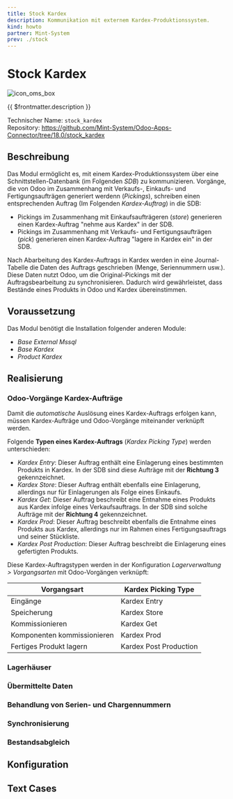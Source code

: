 ```yaml
---
title: Stock Kardex
description: Kommunikation mit externem Kardex-Produktionssystem.
kind: howto
partner: Mint-System
prev: ./stock
---
```


# Stock Kardex
![icon_oms_box](../attachments/icons_odoo_mint_system.png)

{{ $frontmatter.description }}

Technischer Name: `stock_kardex`\
Repository: <https://github.com/Mint-System/Odoo-Apps-Connector/tree/18.0/stock_kardex>

## Beschreibung

Das Modul ermöglicht es, mit einem Kardex-Produktionssystem über eine Schnittstellen-Datenbank (im Folgenden *SDB*) zu kommunizieren. Vorgänge, die von Odoo im Zusammenhang mit Verkaufs-, Einkaufs- und Fertigungsaufträgen generiert werdenn (*Pickings*), schreiben einen entsprechenden Auftrag (Im Folgenden *Kardex-Auftrag*) in die SDB:

* Pickings im Zusammenhang mit Einkaufsaufträgeren (*store*) generieren einen Kardex-Auftrag "nehme aus Kardex" in der SDB.
* Pickings im Zusammenhang mit Verkaufs- und Fertigungsaufträgen (*pick*) generieren einen Kardex-Auftrag "lagere in Kardex ein" in der SDB.

Nach Abarbeitung des Kardex-Auftrags in Kardex werden in eine Journal-Tabelle die Daten des Auftrags geschrieben (Menge, Seriennummern usw.). Diese Daten nutzt Odoo, um die Original-Pickings mit der Auftragsbearbeitung zu synchronisieren. Dadurch wird gewährleistet,  dass Bestände eines Produkts in Odoo und Kardex übereinstimmen.

## Voraussetzung

Das Modul benötigt die Installation folgender anderen Module:

* *Base External Mssql*
* *Base Kardex*
* *Product Kardex*

## Realisierung

### Odoo-Vorgänge Kardex-Aufträge

Damit die *automatische* Auslösung eines Kardex-Auftrags erfolgen kann, müssen Kardex-Aufträge und Odoo-Vorgänge miteinander verknüpft werden.

Folgende **Typen eines Kardex-Auftrags** (*Kardex Picking Type*) werden unterschieden:

* *Kardex Entry*: Dieser Auftrag enthält eine Einlagerung eines bestimmten Produkts in Kardex. In der SDB sind diese Aufträge mit der **Richtung 3** gekennzeichnet.
* *Kardex Store*: Dieser Auftrag enthält ebenfalls eine Einlagerung, allerdings nur für Einlagerungen als Folge eines Einkaufs.
*  *Kardex Get*: Dieser Auftrag beschreibt eine Entnahme eines Produkts aus Kardex infolge eines Verkaufsauftrags. In der SDB sind solche Aufträge mit der **Richtung 4** gekennzeichnet.
* *Kardex Prod*: Dieser Auftrag beschreibt ebenfalls die Entnahme eines Produkts aus Kardex, allerdings nur im Rahmen eines Fertigungsauftrags und seiner Stückliste.
* *Kardex Post Production*: Dieser Auftrag beschreibt die Einlagerung eines gefertigten Produkts.

Diese Kardex-Auftragstypen werden in der Konfiguration *Lagerverwaltung > Vorgangsarten* mit Odoo-Vorgängen verknüpft:

| **Vorgangsart**             | **Kardex Picking Type** |
| --------------------------- | ----------------------- |
| Eingänge                    | Kardex Entry            |
| Speicherung                 | Kardex Store            |
| Kommissionieren             | Kardex Get              |
| Komponenten kommissionieren | Kardex Prod             |
| Fertiges Produkt lagern     | Kardex Post Production  |

### Lagerhäuser

### Übermittelte Daten

### Behandlung von Serien- und Chargennummern

### Synchronisierung

### Bestandsabgleich

## Konfiguration

## Text Cases
